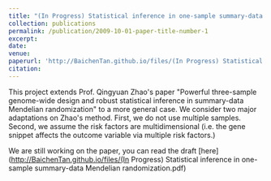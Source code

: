 ```yaml
---
title: "(In Progress) Statistical inference in one-sample summary-data Mendelian randomization"
collection: publications
permalink: /publication/2009-10-01-paper-title-number-1
excerpt: 
date:
venue: 
paperurl: 'http://BaichenTan.github.io/files/(In Progress) Statistical inference in one-sample summary-data Mendelian randomization.pdf'
citation:
---
```

This project extends Prof. Qingyuan Zhao's paper "Powerful three-sample genome-wide design and robust statistical inference in summary-data Mendelian randomization" to a more general case. We consider two major adaptations on Zhao's method. First, we do not use multiple samples. Second, we assume the risk factors are multidimensional (i.e. the gene snippet affects the outcome variable via multiple risk factors.)

We are still working on the paper, you can read the draft [here](http://BaichenTan.github.io/files/(In Progress) Statistical inference in one-sample summary-data Mendelian randomization.pdf)
